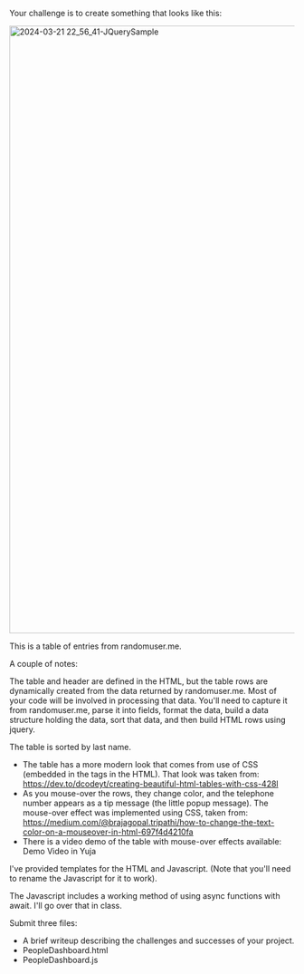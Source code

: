 Your challenge is to create something that looks like this:

<img width="926" height="1073" alt="2024-03-21 22_56_41-JQuerySample" src="https://github.com/user-attachments/assets/b1ca4764-74c3-417e-8300-141124a46a5f" />

This is a table of entries from randomuser.me.

A couple of notes:

The table and header are defined in the HTML, but the table rows are dynamically created from the data returned by randomuser.me. Most of your code will be involved in processing that data. You'll need to capture it from randomuser.me, parse it into fields, format the data, build a data structure holding the data, sort that data, and then build HTML rows using jquery.

The table is sorted by last name.

* The table has a more modern look that comes from use of CSS (embedded in the <style></style> tags in the HTML). That look was taken from: https://dev.to/dcodeyt/creating-beautiful-html-tables-with-css-428l
* As you mouse-over the rows, they change color, and the telephone number appears as a tip message (the little popup message). The mouse-over effect was implemented using CSS, taken from: https://medium.com/@brajagopal.tripathi/how-to-change-the-text-color-on-a-mouseover-in-html-697f4d4210fa
* There is a video demo of the table with mouse-over effects available: Demo Video in Yuja

I've provided templates for the HTML and Javascript. (Note that you'll need to rename the Javascript for it to work).

The Javascript includes a working method of using async functions with await. I'll go over that in class.

Submit three files:

* A brief writeup describing the challenges and successes of your project.
* PeopleDashboard.html
* PeopleDashboard.js
